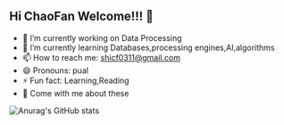 ## Hi ChaoFan Welcome!!! 👋

- 🔭 I’m currently working on Data Processing
- 🌱 I’m currently learning Databases,processing engines,AI,algorithms
- 📫 How to reach me: shicf0311@gmail.com
- 😄 Pronouns: pual
- ⚡ Fun fact: Learning,Reading
- 💬 Come with me about these 
<!--
**pual-S/pual-S** is a ✨ _special_ ✨ repository because its `README.md` (this file) appears on your GitHub profile.

Here are some ideas to get you started:

- 🔭 I’m currently working on ...
- 🌱 I’m currently learning ...
- 👯 I’m looking to collaborate on ...
- 🤔 I’m looking for help with ...
- 💬 Ask me about ...
- 📫 How to reach me: ...
- 😄 Pronouns: ...
- ⚡ Fun fact: ...
-->
![Anurag's GitHub stats](https://github-readme-stats.vercel.app/api?username=shichaofaan)
<!-- ![Top Langs](https://github-readme-stats.vercel.app/api/top-langs/?username=pual-S) -->
